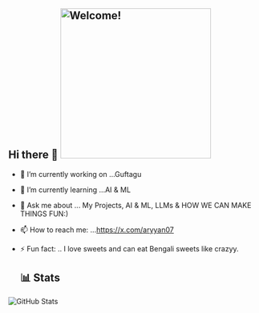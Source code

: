 ## Hi there 👋 <img src="assets/welcome.gif" width="300" alt="Welcome!" />


- 🔭 I’m currently working on ...Guftagu
- 🌱 I’m currently learning ...AI & ML
- 💬 Ask me about ... My Projects, AI & ML, LLMs & HOW WE CAN MAKE THINGS FUN:)
- 📫 How to reach me: ...https://x.com/aryyan07
- ⚡ Fun fact: .. I love sweets and can eat Bengali sweets like crazyy.

  ## 📊 Stats 

![GitHub Stats](https://github-readme-stats.vercel.app/api?username=Aryanonit&show_icons=true)&nbsp;&nbsp;  

